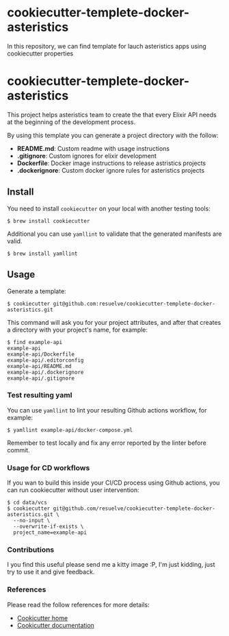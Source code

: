 # cookiecutter-templete-docker-asteristics
In this repository, we can find template for lauch asteristics apps using cookiecutter properties

# cookiecutter-templete-docker-asteristics

This project helps asteristics team to create the that every Elixir API needs
at the beginning of the development process.

By using this template you can generate a project directory with the follow:

* **README.md**: Custom readme with usage instructions
* **.gitignore**: Custom ignores for elixir development
* **Dockerfile**: Docker image instructions to release astristics projects
* **.dockerignore**: Custom docker ignore rules for asteristics projects

## Install

You need to install `cookiecutter` on your local with another testing tools:

``` shell
$ brew install cookiecutter
```

Additional you can use `yamllint` to validate that the generated manifests are valid.

``` shell
$ brew install yamllint
```

## Usage

Generate a template:

``` shell
$ cookiecutter git@github.com:resuelve/cookiecutter-templete-docker-asteristics.git
```

This command will ask you for your project attributes, and after that
creates a directory with your project's name, for example:

``` shell
$ find example-api
example-api
example-api/Dockerfile
example-api/.editorconfig
example-api/README.md
example-api/.dockerignore
example-api/.gitignore

```

### Test resulting yaml

You can use `yamllint` to lint your resulting Github actions workflow, for example:

```shell
$ yamllint example-api/docker-compose.yml
```

Remember to test locally and fix any error reported by the linter before commit.

### Usage for CD workflows

If you wan to build this inside your CI/CD process using Github actions, you can
run cookiecutter without user intervention:

``` shell
$ cd data/vcs
$ cookiecutter git@github.com/resuelve/cookiecutter-templete-docker-asteristics.git \
  --no-input \
  --overwrite-if-exists \
  project_name=example-api
```
### Contributions

I you find this useful please send me a kitty image :P, I'm just kidding, just try to use it and give feedback.

### References

Please read the follow references for more details:

* [Cookicutter home](https://github.com/cookiecutter/cookiecutter)
* [Cookicutter documentation](https://cookiecutter.readthedocs.io/en/stable/)
